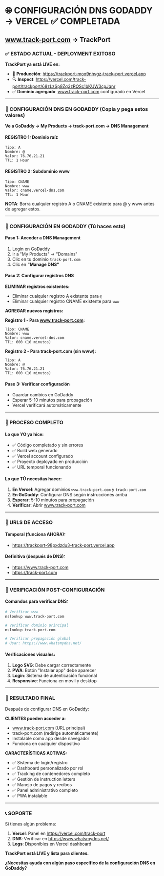 # 🌐 CONFIGURACIÓN DNS GODADDY → VERCEL ✅ COMPLETADA
## www.track-port.com → TrackPort

### ✅ ESTADO ACTUAL - DEPLOYMENT EXITOSO
**TrackPort ya está LIVE en:**
- 🔗 **Producción**: https://trackport-moo9nhvgz-track-port.vercel.app
- 🔍 **Inspect**: https://vercel.com/track-port/trackport/68zLzSp8Zq3zRQSc1bKUW3cpJqnr
- ✅ **Dominio agregado**: www.track-port.com configurado en Vercel

---

### 🔧 CONFIGURACIÓN DNS EN GODADDY (Copia y pega estos valores)

**Ve a GoDaddy → My Products → track-port.com → DNS Management**

#### **REGISTRO 1: Dominio raíz**
```
Tipo: A
Nombre: @  
Valor: 76.76.21.21
TTL: 1 Hour
```

#### **REGISTRO 2: Subdominio www**
```
Tipo: CNAME
Nombre: www
Valor: cname.vercel-dns.com  
TTL: 1 Hour
```

**NOTA**: Borra cualquier registro A o CNAME existente para @ y www antes de agregar estos.

---

### 🎯 CONFIGURACIÓN EN GODADDY (Tú haces esto)

#### **Paso 1: Acceder a DNS Management**
1. Login en GoDaddy
2. Ir a "My Products" → "Domains"  
3. Clic en tu dominio `track-port.com`
4. Clic en **"Manage DNS"**

#### **Paso 2: Configurar registros DNS**
**ELIMINAR registros existentes:**
- Eliminar cualquier registro A existente para `@`
- Eliminar cualquier registro CNAME existente para `www`

**AGREGAR nuevos registros:**

**Registro 1 - Para www.track-port.com:**
```
Tipo: CNAME
Nombre: www
Valor: cname.vercel-dns.com
TTL: 600 (10 minutos)
```

**Registro 2 - Para track-port.com (sin www):**
```
Tipo: A
Nombre: @
Valor: 76.76.21.21
TTL: 600 (10 minutos)
```

#### **Paso 3: Verificar configuración**
- Guardar cambios en GoDaddy
- Esperar 5-10 minutos para propagación
- Vercel verificará automáticamente

---

### 🚀 PROCESO COMPLETO

#### **Lo que YO ya hice:**
- ✅ Código completado y sin errores
- ✅ Build web generado
- ✅ Vercel account configurado
- ✅ Proyecto deployado en producción
- ✅ URL temporal funcionando

#### **Lo que TÚ necesitas hacer:**
1. **En Vercel**: Agregar dominios `www.track-port.com` y `track-port.com`
2. **En GoDaddy**: Configurar DNS según instrucciones arriba
3. **Esperar**: 5-10 minutos para propagación
4. **Verificar**: Abrir www.track-port.com

---

### 🎯 URLS DE ACCESO

#### **Temporal (funciona AHORA):**
- https://trackport-98pxdzdu3-track-port.vercel.app

#### **Definitiva (después de DNS):**
- https://www.track-port.com
- https://track-port.com

---

### 🔧 VERIFICACIÓN POST-CONFIGURACIÓN

#### **Comandos para verificar DNS:**
```bash
# Verificar www
nslookup www.track-port.com

# Verificar dominio principal  
nslookup track-port.com

# Verificar propagación global
# Usar: https://www.whatsmydns.net/
```

#### **Verificaciones visuales:**
1. **Logo SVG**: Debe cargar correctamente
2. **PWA**: Botón "Instalar app" debe aparecer
3. **Login**: Sistema de autenticación funcional
4. **Responsive**: Funciona en móvil y desktop

---

### 🎉 RESULTADO FINAL

Después de configurar DNS en GoDaddy:

**CLIENTES pueden acceder a:**
- www.track-port.com (URL principal)
- track-port.com (redirige automáticamente)
- Instalable como app desde navegador
- Funciona en cualquier dispositivo

**CARACTERÍSTICAS ACTIVAS:**
- ✅ Sistema de login/registro
- ✅ Dashboard personalizado por rol
- ✅ Tracking de contenedores completo
- ✅ Gestión de instruction letters
- ✅ Manejo de pagos y recibos
- ✅ Panel administrativo completo
- ✅ PWA instalable

---

### 📞 SOPORTE

Si tienes algún problema:
1. **Vercel**: Panel en https://vercel.com/track-port
2. **DNS**: Verificar en https://www.whatsmydns.net/
3. **Logs**: Disponibles en Vercel dashboard

**TrackPort está LIVE y lista para clientes.**

**¿Necesitas ayuda con algún paso específico de la configuración DNS en GoDaddy?**
